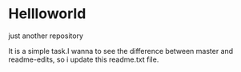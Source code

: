 # Hellloworld
just another repository

It is a simple task.I wanna to see the difference between master and readme-edits, so i update this readme.txt file.
